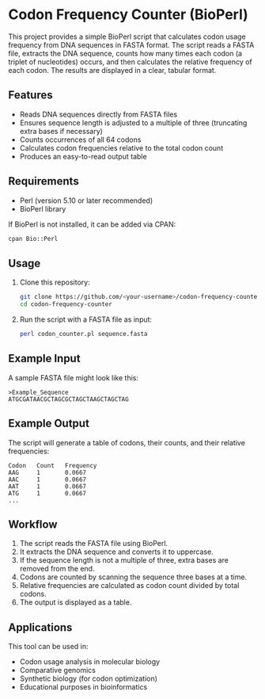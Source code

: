 # Codon Frequency Counter (BioPerl)

This project provides a simple BioPerl script that calculates codon usage frequency from DNA sequences in FASTA format. The script reads a FASTA file, extracts the DNA sequence, counts how many times each codon (a triplet of nucleotides) occurs, and then calculates the relative frequency of each codon. The results are displayed in a clear, tabular format.


## Features

* Reads DNA sequences directly from FASTA files
* Ensures sequence length is adjusted to a multiple of three (truncating extra bases if necessary)
* Counts occurrences of all 64 codons
* Calculates codon frequencies relative to the total codon count
* Produces an easy-to-read output table


## Requirements

* Perl (version 5.10 or later recommended)
* BioPerl library

If BioPerl is not installed, it can be added via CPAN:

```bash
cpan Bio::Perl
```


## Usage

1. Clone this repository:

   ```bash
   git clone https://github.com/<your-username>/codon-frequency-counter.git
   cd codon-frequency-counter
   ```

2. Run the script with a FASTA file as input:

   ```bash
   perl codon_counter.pl sequence.fasta
   ```


## Example Input

A sample FASTA file might look like this:

```fasta
>Example_Sequence
ATGCGATAACGCTAGCGCTAGCTAAGCTAGCTAG
```


## Example Output

The script will generate a table of codons, their counts, and their relative frequencies:

```
Codon   Count   Frequency
AAG     1       0.0667
AAC     1       0.0667
AAT     1       0.0667
ATG     1       0.0667
...
```

## Workflow

1. The script reads the FASTA file using BioPerl.
2. It extracts the DNA sequence and converts it to uppercase.
3. If the sequence length is not a multiple of three, extra bases are removed from the end.
4. Codons are counted by scanning the sequence three bases at a time.
5. Relative frequencies are calculated as codon count divided by total codons.
6. The output is displayed as a table.


## Applications

This tool can be used in:

* Codon usage analysis in molecular biology
* Comparative genomics
* Synthetic biology (for codon optimization)
* Educational purposes in bioinformatics

